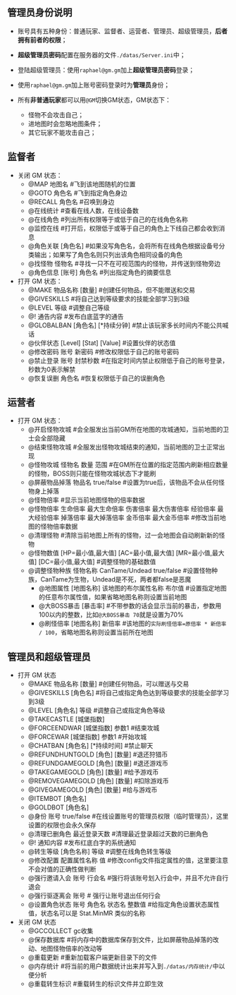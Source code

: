 ## 管理员身份说明

- 账号具有五种身份：普通玩家、监督者、运营者、管理员、超级管理员，**后者拥有前者的权限**；

- **超级管理员密码**配置在服务器的文件` ./datas/Server.ini `中；

- 登陆超级管理员：使用` raphael@gm.gm `加上**超级管理员密码**登录；

- 使用` raphael@gm.gm `加上账号密码登录时为**管理员**身份；

- 所有**非普通玩家**都可以用` @GM `切换GM状态，GM状态下：
	- 怪物不会攻击自己；
	- 进地图时会忽略地图条件；
	- 其它玩家不能攻击自己；

## 监督者
- 关闭 GM 状态：
	- @MAP 地图名		#飞到该地图随机的位置
	- @GOTO 角色名		#飞到指定角色身边
	- @RECALL 角色名	#召唤到身边
	- @在线统计                  	#查看在线人数，在线设备数
	- @在线角色            	#列出所有权限等于或低于自己的在线角色名称
	- @监控在线			#打开后，权限低于或等于自己的角色上下线自己都会收到消息
	- @角色关联 [角色名]	#如果没写角色名，会将所有在线角色根据设备号分类输出；如果写了角色名则只列出该角色相同设备的角色
	- @找怪物 怪物名		#寻找一只不在可视范围内的怪物，并传送到怪物旁边
	- @角色信息 [账号] 角色名 #列出指定角色的摘要信息
- 打开 GM 状态：
	- @MAKE 物品名称 [数量]	#创建任何物品，但不能赠送和交易
	- @GIVESKILLS        	#将自己达到等级要求的技能全部学习到3级
	- @LEVEL 等级       	#调整自己等级
	- @! 通告内容			#发布白底蓝字的通告
	- @GLOBALBAN [角色名] [*持续分钟] #禁止该玩家多长时间内不能公共喊话
	- @伙伴状态 [Level] [Stat] [Value] #设置伙伴的状态值
	- @修改密码 账号 新密码        #修改权限低于自己的账号密码
	- @禁止登录 账号 封禁秒数    #在指定时间内禁止权限低于自己的账号登录，秒数为0表示解禁
	- @恢复误删 角色名                #恢复权限低于自己的误删角色

## 运营者
- 打开 GM 状态：
	- @开启怪物攻城                     	#会全服发出当前GM所在地图的攻城通知，当前地图的卫士会全部隐藏
	- @结束怪物攻城                     	#全服发出怪物攻城结束的通知，当前地图的卫士正常出现
	- @怪物攻城 怪物名 数量 范围   	#在GM所在位置的指定范围内刷新相应数量的怪物，BOSS则只能在怪物攻城状态下才能刷
	- @屏蔽物品掉落 物品名 true/false   #设置为true后，该物品不会从任何怪物身上掉落
	- @怪物倍率                            	#显示当前地图怪物的倍率数据
	- @怪物倍率 生命倍率 最大生命倍率 伤害倍率 最大伤害倍率 经验倍率 最大经验倍率 掉落倍率 最大掉落倍率 金币倍率 最大金币倍率   #修改当前地图的怪物倍率数据
	- @清理怪物                            	#清除当前地图上所有的怪物，过一会地图会自动刷新新的怪物
	- @怪物数值 [HP=最小值,最大值] [AC=最小值,最大值] [MR=最小值,最大值] [DC=最小值,最大值]   #调整怪物的基础数值
	- @调整怪物种族 怪物名称 CanTame/Undead true/false  #设置怪物种族，CanTame为生物，Undead是不死，两者都false是恶魔
        - @地图属性 [地图名称] 该地图的布尔属性名称 布尔值   #设置指定地图的任意布尔属性值，如果省略地图名称则设置当前地图
        - @大BOSS暴击 [暴击率]    #不带参数的话会显示当前的暴击，参数用100以内的整数，比如` @大BOSS暴击 70 `就是设置为70%
        - @刷怪倍率 [地图名称] 新倍率    #该地图的` 实际刷怪倍率=原倍率 * 新倍率 / 100 `，省略地图名称则设置当前所在地图

## 管理员和超级管理员
- 打开 GM 状态
	- @MAKE 物品名称 [数量]		#创建任何物品，可以赠送与交易
	- @GIVESKILLS  [角色名]      	#将自己或指定角色达到等级要求的技能全部学习到3级
	- @LEVEL [角色名] 等级       		#调整自己或指定角色等级
	- @TAKECASTLE [城堡指数]
	- @FORCEENDWAR [城堡指数] 参数1       #结束攻城
	- @FORCEWAR [城堡指数]    参数1            #开始攻城
	- @CHATBAN [角色名] [*持续时间]		#禁止聊天
	- @REFUNDHUNTGOLD [角色] [数量]        #退还狩猎币
	- @REFUNDGAMEGOLD  [角色] [数量]       #退还游戏币
	- @TAKEGAMEGOLD  [角色] [数量]            #给予游戏币
	- @REMOVEGAMEGOLD [角色] [数量]       #扣除游戏币
	- @GIVEGAMEGOLD  [角色] [数量]              #给与游戏币
	- @ITEMBOT [角色名]
	- @GOLDBOT [角色名]
	- @身份 账号 true/false      		#在线设置账号的管理员权限（临时管理员），这里设置的权限也会永久保存
	- @清理已删角色 最近登录天数  	#清理最近登录超过天数的已删角色
	- @! 通知内容             			#发布红底白字的系统通知
	- @转生等级 [角色名称] 等级	#调整在线角色转生等级
	- @修改配置 配置属性名称 值	#修改config文件指定属性的值，这里要注意不会对值的正确性做判断
	- @强行邀请入会 账号 行会名  #强行将该账号划入行会中，并且不允许自行退会
	- @强行驱逐离会 账号           # 强行让账号退出任何行会
	- @设置角色状态 账号 角色名 状态名 整数值  #给指定角色设置状态属性值，状态名可以是 Stat.MinMR 类似的名称
- 关闭 GM 状态
	- @GCCOLLECT   gc收集
	- @保存数据库                        #将内存中的数据库保存到文件，比如屏蔽物品掉落的改动、地图怪物倍率的改动等
	- @重载更新                            #重新加载客户端更新目录下的文件
	- @内存统计                             #将当前的用户数据统计出来并写入到` ./datas/内存统计/ `中以便分析
	- @重载转生标识 			#重载转生的标识文件并立即生效


